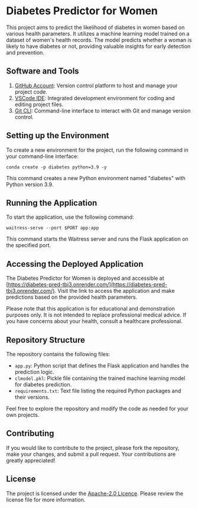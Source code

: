 ﻿# Diabetes Predictor for Women

This project aims to predict the likelihood of diabetes in women based on various health parameters. It utilizes a machine learning model trained on a dataset of women's health records. The model predicts whether a woman is likely to have diabetes or not, providing valuable insights for early detection and prevention.

## Software and Tools

1. [GitHub Account](https://github.com): Version control platform to host and manage your project code.
2. [VSCode IDE](https://code.visualstudio.com/download): Integrated development environment for coding and editing project files.
3. [Git CLI](https://git-scm.com/downloads): Command-line interface to interact with Git and manage version control.

## Setting up the Environment

To create a new environment for the project, run the following command in your command-line interface:

```
conda create -p diabetes python=3.9 -y
```


This command creates a new Python environment named "diabetes" with Python version 3.9.

## Running the Application

To start the application, use the following command:

```
waitress-serve --port $PORT app:app
```


This command starts the Waitress server and runs the Flask application on the specified port.

## Accessing the Deployed Application

The Diabetes Predictor for Women is deployed and accessible at [https://diabetes-pred-tbj3.onrender.com/](https://diabetes-pred-tbj3.onrender.com/). Visit the link to access the application and make predictions based on the provided health parameters.

Please note that this application is for educational and demonstration purposes only. It is not intended to replace professional medical advice. If you have concerns about your health, consult a healthcare professional.

## Repository Structure

The repository contains the following files:

- `app.py`: Python script that defines the Flask application and handles the prediction logic.
- `clmodel.pkl`: Pickle file containing the trained machine learning model for diabetes prediction.
- `requirements.txt`: Text file listing the required Python packages and their versions.

Feel free to explore the repository and modify the code as needed for your own projects.

## Contributing

If you would like to contribute to the project, please fork the repository, make your changes, and submit a pull request. Your contributions are greatly appreciated!

## License

The project is licensed under the [Apache-2.0 Licence](LICENSE). Please review the license file for more information.
